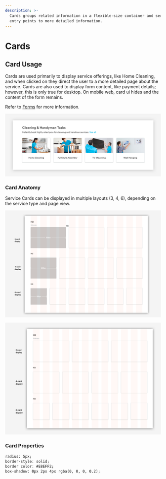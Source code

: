 ```yaml
---
description: >-
  Cards groups related information in a flexible-size container and serve as
  entry points to more detailed information.
---
```


# Cards

## **Card Usage**

Cards are used primarily to display service offerings, like Home Cleaning, and when clicked on they direct the user to a more detailed page about the service. Cards are also used to display form content, like payment details; however, this is only true for desktop. On mobile web, card ui hides and the content of the form remains.

Refer to [Forms](https://app.gitbook.com/@handyguide/s/docs/web/forms) for more information. 

![](../.gitbook/assets/card-preview.png)

### Card Anatomy

Service Cards can be displayed in multiple layouts \(3, 4, 6\), depending on the service type and page view. 

![](../.gitbook/assets/card-layouts-3-4-6%20%283%29.png)

![](../.gitbook/assets/card-layouts-3-4-6%20%282%29.png)

### Card Properties 

```text
radius: 5px;
border-style: solid;
border color: #E8EFF2;
box-shadow: 0px 2px 4px rgba(0, 0, 0, 0.2);
```




